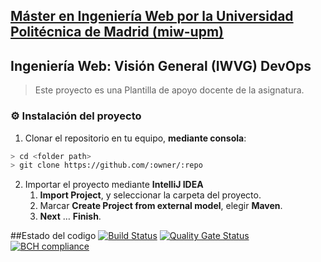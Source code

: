 ## [Máster en Ingeniería Web por la Universidad Politécnica de Madrid (miw-upm)](http://miw.etsisi.upm.es)
## Ingeniería Web: Visión General (IWVG) DevOps
> Este proyecto es una Plantilla de apoyo docente de la asignatura.

### :gear: Instalación del proyecto
1. Clonar el repositorio en tu equipo, **mediante consola**:
```sh
> cd <folder path>
> git clone https://github.com/:owner/:repo
```
2. Importar el proyecto mediante **IntelliJ IDEA**
   1. **Import Project**, y seleccionar la carpeta del proyecto.
   1. Marcar **Create Project from external model**, elegir **Maven**.
   1. **Next** … **Finish**.

##Estado del codigo
[![Build Status](https://travis-ci.org/vivicast/iwvg-devops-VIVIANA-CASTILLO-TORRES.svg?branch=develop)](https://travis-ci.org/vivicast/iwvg-devops-VIVIANA-CASTILLO-TORRES)
[![Quality Gate Status](https://sonarcloud.io/api/project_badges/measure?project=es.upm.miw%3Aiwvg-devops-VIVIANA-CASTILLO-TORRES&metric=alert_status)](https://sonarcloud.io/dashboard?id=es.upm.miw%3Aiwvg-devops-VIVIANA-CASTILLO-TORRES)
[![BCH compliance](https://bettercodehub.com/edge/badge/vivicast/iwvg-devops-VIVIANA-CASTILLO-TORRES?branch=develop)](https://bettercodehub.com/)